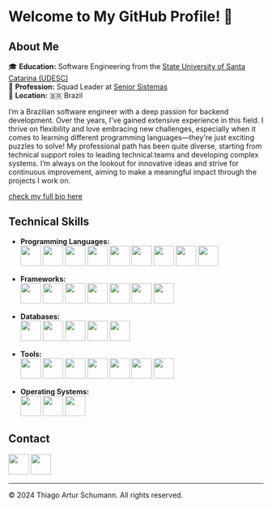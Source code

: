 # Welcome to My GitHub Profile! 👋

## About Me

🎓 **Education:** Software Engineering from the [State University of Santa Catarina (UDESC)](https://www.udesc.br/)  
💼 **Profession:** Squad Leader at [Senior Sistemas](https://www.senior.com.br/)  
📍 **Location:** 🇧🇷 Brazil

I’m a Brazilian software engineer with a deep passion for backend development. Over the years, I've gained extensive experience in this field. I thrive on flexibility and love embracing new challenges, especially when it comes to learning different programming languages—they're just exciting puzzles to solve! My professional path has been quite diverse, starting from technical support roles to leading technical teams and developing complex systems. I’m always on the lookout for innovative ideas and strive for continuous improvement, aiming to make a meaningful impact through the projects I work on.

[check my full bio here](https://thiagoschumann.github.io/)

## Technical Skills

* **Programming Languages:**  
  [<img src="https://skillicons.dev/icons?i=python" height="40">](https://www.python.org)
  [<img src="https://skillicons.dev/icons?i=cs" height="40">](https://learn.microsoft.com/en-us/dotnet/csharp/)
  [<img src="https://cdn-icons-png.flaticon.com/512/5968/5968252.png" height="40">](https://www.embarcadero.com/products/delphi)
  [<img src="https://skillicons.dev/icons?i=js" height="40">](https://developer.mozilla.org/en-US/docs/Web/JavaScript)
  [<img src="https://skillicons.dev/icons?i=ts" height="40">](https://www.typescriptlang.org)
  [<img src="https://skillicons.dev/icons?i=java" height="40">](https://www.java.com)
  [<img src="https://skillicons.dev/icons?i=ruby" height="40">](https://www.ruby-lang.org)
  [<img src="https://skillicons.dev/icons?i=md" height="40">](https://www.markdownguide.org)
  [<img src="https://skillicons.dev/icons?i=latex" height="40">](https://www.latex-project.org)

* **Frameworks:**  
  [<img src="https://skillicons.dev/icons?i=django" height="40">](https://www.djangoproject.com)
  [<img src="https://skillicons.dev/icons?i=fastapi" height="40">](https://fastapi.tiangolo.com)
  [<img src="https://skillicons.dev/icons?i=flask" height="40">](https://flask.palletsprojects.com)
  [<img src="https://skillicons.dev/icons?i=dotnet" height="40">](https://dotnet.microsoft.com)
  [<img src="https://skillicons.dev/icons?i=nodejs" height="40">](https://nodejs.org)
  [<img src="https://skillicons.dev/icons?i=expressjs" height="40">](https://expressjs.com)
  [<img src="https://skillicons.dev/icons?i=rails" height="40">](https://rubyonrails.org)

* **Databases:**  
  [<img src="https://skillicons.dev/icons?i=postgresql" height="40">](https://www.postgresql.org)
  [<img src="https://cdn.icon-icons.com/icons2/2699/PNG/512/oracle_logo_icon_168918.png" height="40">](https://www.oracle.com/database/)
  [<img src="https://skillicons.dev/icons?i=sqlite" height="40">](https://www.sqlite.org/index.html)
  [<img src="https://skillicons.dev/icons?i=mysql" height="40">](https://www.mysql.com)
  [<img src="https://skillicons.dev/icons?i=dbeaver" height="40">](https://dbeaver.io/)

* **Tools:**  
  [<img src="https://skillicons.dev/icons?i=git" height="40">](https://git-scm.com)
  [<img src="https://skillicons.dev/icons?i=docker" height="40">](https://www.docker.com)
  [<img src="https://cdn.icon-icons.com/icons2/2699/PNG/512/atlassian_jira_logo_icon_170511.png" height="40">](https://www.atlassian.com/software/jira)
  [<img src="https://skillicons.dev/icons?i=jenkins" height="40">](https://www.jenkins.io)
  [<img src="https://skillicons.dev/icons?i=vscode" height="40">](https://code.visualstudio.com)
  [<img src="https://skillicons.dev/icons?i=postman" height="40">](https://www.postman.com)
  [<img src="https://skillicons.dev/icons?i=notion" height="40">](https://www.notion.so)

* **Operating Systems:**  
  [<img src="https://skillicons.dev/icons?i=apple" height="40">](https://www.apple.com/br/macos/)
  [<img src="https://skillicons.dev/icons?i=windows" height="40">](https://www.microsoft.com/pt-br/windows/)
  [<img src="https://skillicons.dev/icons?i=ubuntu" height="40">](https://ubuntu.com/)
  
## Contact

[<img src="https://skillicons.dev/icons?i=linkedin" height="40">](https://www.linkedin.com/in/thiagoschumann/)
[<img src="https://skillicons.dev/icons?i=gmail" height="40">](mailto:thiagoarturschumann@gmail.com)

---

© 2024 Thiago Artur Schumann. All rights reserved.
